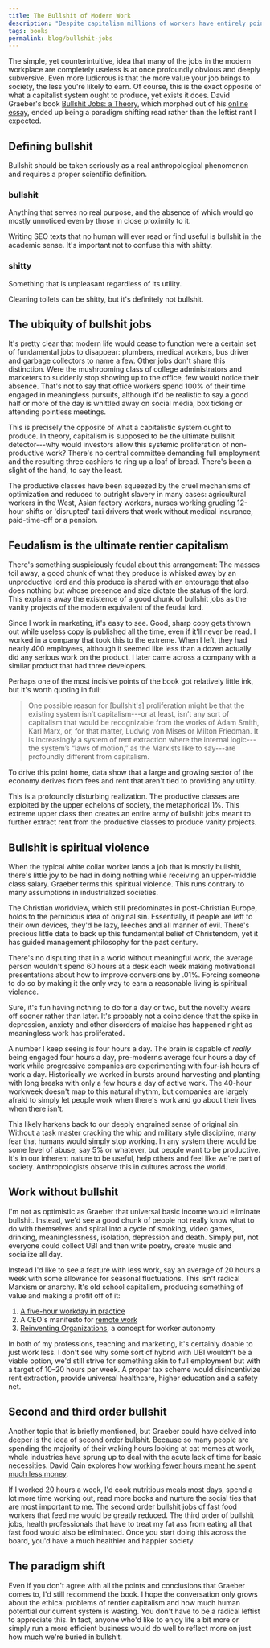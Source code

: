```yaml
---
title: The Bullshit of Modern Work 
description: "Despite capitalism millions of workers have entirely pointless jobs." 
tags: books
permalink: blog/bullshit-jobs
--- 
```


The simple, yet counterintuitive, idea that many of the jobs in the modern workplace are completely useless is at once profoundly obvious and deeply subversive. Even more ludicrous is that the more value your job brings to society, the less you're likely to earn. Of course, this is the exact opposite of what a capitalist system ought to produce, yet exists it does. David Graeber's book [Bullshit Jobs: a Theory][bbs], which morphed out of his [online essay][obs], ended up being a paradigm shifting read rather than the leftist rant I expected.

## Defining bullshit 

Bullshit should be taken seriously as a real anthropological phenomenon and requires a proper scientific definition. 

<aside>
<h3>bullshit</h3>
<p>Anything that serves no real purpose, and the absence of which would go mostly unnoticed even by those in close proximity to it.</p>
</aside>

Writing SEO texts that no human will ever read or find useful is bullshit in the academic sense. It's important not to confuse this with shitty. 

<aside>
<h3>shitty</h3>
<p>Something that is unpleasant regardless of its utility.</p>
</aside>

Cleaning toilets can be shitty, but it's definitely not bullshit. 

## The ubiquity of bullshit jobs 

It's pretty clear that modern life would cease to function were a certain set of fundamental jobs to disappear: plumbers, medical workers, bus driver and garbage collectors to name a few. Other jobs don't share this distinction. Were the mushrooming class of college administrators and marketers to suddenly stop showing up to the office, few would notice their absence. That's not to say that office workers spend 100% of their time engaged in meaningless pursuits, although it'd be realistic to say a good half or more of the day is whittled away on social media, box ticking or attending pointless meetings. 

This is precisely the opposite of what a capitalistic system ought to produce. In theory, capitalism is supposed to be the ultimate bullshit detector---why would investors allow this systemic proliferation of non-productive work? There's no central committee demanding full employment and the resulting three cashiers to ring up a loaf of bread. There's been a slight of the hand, to say the least. 

The productive classes have been squeezed by the cruel mechanisms of optimization and reduced to outright slavery in many cases: agricultural workers in the West, Asian factory workers, nurses working grueling 12-hour shifts or 'disrupted' taxi drivers that work without medical insurance, paid-time-off or a pension. 

## Feudalism is the ultimate rentier capitalism 

There's something suspiciously feudal about this arrangement: The masses toil away, a good chunk of what they produce is whisked away by an unproductive lord and this produce is shared with an entourage that also does nothing but whose presence and size dictate the status of the lord. This explains away the existence of a good chunk of bullshit jobs as the vanity projects of the modern equivalent of the feudal lord. 

Since I work in marketing, it's easy to see. Good, sharp copy gets thrown out while useless copy is published all the time, even if it'll never be read. I worked in a company that took this to the extreme. When I left, they had nearly 400 employees, although it seemed like less than a dozen actually did any serious work on the product. I later came across a company with a similar product that had three developers.

Perhaps one of the most incisive points of the book got relatively little ink, but it's worth quoting in full: 

> One possible reason for [bullshit's] proliferation might be that the existing system isn’t capitalism---or at least, isn’t any sort of capitalism that would be recognizable from the works of Adam Smith, Karl Marx, or, for that matter, Ludwig von Mises or Milton Friedman. It is increasingly a system of rent extraction where the internal logic---the system’s “laws of motion,” as the Marxists like to say---are profoundly different from capitalism.

To drive this point home, data show that a large and growing sector of the economy derives from fees and rent that aren't tied to providing any utility. 

This is a profoundly disturbing realization. The productive classes are exploited by the upper echelons of society, the metaphorical 1%. This extreme upper class then creates an entire army of bullshit jobs meant to further extract rent from the productive classes to produce vanity projects. 

## Bullshit is spiritual violence 

When the typical white collar worker lands a job that is mostly bullshit, there's little joy to be had in doing nothing while receiving an upper-middle class salary. Graeber terms this spiritual violence. This runs contrary to many assumptions in industrialized societies. 

The Christian worldview, which still predominates in post-Christian Europe, holds to the pernicious idea of original sin. Essentially, if people are left to their own devices, they'd be lazy, leeches and all manner of evil. There's precious little data to back up this fundamental belief of Christendom, yet it has guided management philosophy for the past century.

There's no disputing that in a world without meaningful work, the average person wouldn't spend 60 hours at a desk each week making motivational presentations about how to improve conversions by .01%. Forcing someone to do so by making it the only way to earn a reasonable living is spiritual violence. 

Sure, it's fun having nothing to do for a day or two, but the novelty wears off sooner rather than later. It's probably not a coincidence that the spike in depression, anxiety and other disorders of malaise has happened right as meaningless work has proliferated.  

A number I keep seeing is four hours a day. The brain is capable of *really* being engaged four hours a day, pre-moderns average four hours a day of work while progressive companies are experimenting with four-ish hours of work a day. Historically we worked in bursts around harvesting and planting with long breaks with only a few hours a day of active work. The 40-hour workweek doesn't map to this natural rhythm, but companies are largely afraid to simply let people work when there's work and go about their lives when there isn't. 

This likely harkens back to our deeply engrained sense of original sin. Without a task master cracking the whip and military style discipline, many fear that humans would simply stop working. In any system there would be some level of abuse, say 5% or whatever, but people want to be productive. It's in our inherent nature to be useful, help others and feel like we're part of society. Anthropologists observe this in cultures across the world. 

## Work without bullshit 

I'm not as optimistic as Graeber that universal basic income would eliminate bullshit. Instead, we'd see a good chunk of people not really know what to do with themselves and spiral into a cycle of smoking, video games, drinking, meaninglessness, isolation, depression and death. Simply put, not everyone could collect UBI and then write poetry, create music and socialize all day. 

Instead I'd like to see a feature with less work, say an average of 20 hours a week with some allowance for seasonal fluctuations. This isn't radical Marxism or anarchy. It's old school capitalism, producing something of value and making a profit off of it: 

1. [A five-hour workday in practice][5hd]
2. A CEO's manifesto for [remote work][rem] 
3. [Reinventing Organizations][rio], a concept for worker autonomy

In both of my professions, teaching and marketing, it's certainly doable to just work less. I don't see why some sort of hybrid with UBI wouldn't be a viable option, we'd still strive for something akin to full employment but with a target of 10–20 hours per week. A proper tax scheme would disincentivize rent extraction, provide universal healthcare, higher education and a safety net. 

## Second and third order bullshit 

Another topic that is briefly mentioned, but Graeber could have delved into deeper is the idea of second order bullshit. Because so many people are spending the majority of their waking hours looking at cat memes at work, whole industries have sprung up to deal with the acute lack of time for basic necessities. David Cain explores how [working fewer hours meant he spent much less money][40r].

If I worked 20 hours a week, I'd cook nutritious meals most days, spend a lot more time working out, read more books and nurture the social ties that are most important to me. The second order bullshit jobs of fast food workers that feed me would be greatly reduced. The third order of bullshit jobs, health professionals that have to treat my fat ass from eating all that fast food would also be eliminated. Once you start doing this across the board, you'd have a much healthier and happier society.

## The paradigm shift 

Even if you don't agree with all the points and conclusions that Graeber comes to, I'd still recommend the book. I hope the conversation only grows about the ethical problems of rentier capitalism and how much human potential our current system is wasting. You don't have to be a radical leftist to appreciate this. In fact, anyone who'd like to enjoy life a bit more or simply run a more efficient business would do well to reflect more on just how much we're buried in bullshit. 
 
[bbs]: https://en.wikipedia.org/wiki/Bullshit_Jobs
[obs]: https://strikemag.org/bullshit-jobs/
[5hd]: https://www.entrepreneur.com/article/279772
[rem]: https://basecamp.com/books/remote
[rio]: http://www.reinventingorganizations.com
[40r]: https://www.raptitude.com/2010/07/your-lifestyle-has-already-been-designed/